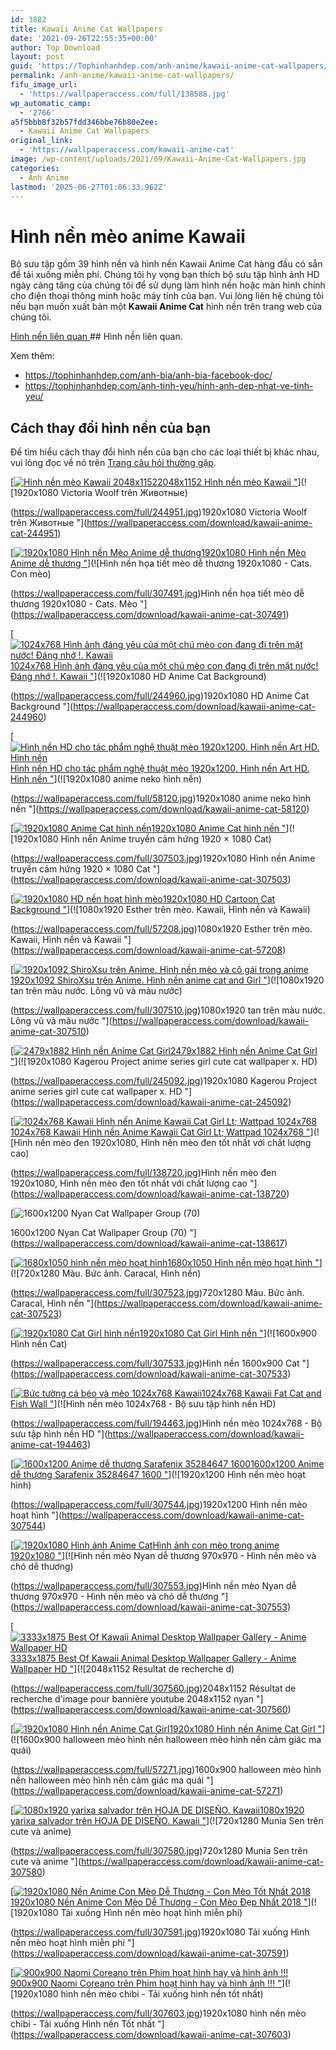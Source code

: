 ```yaml
---
id: 3882
title: Kawaii Anime Cat Wallpapers
date: '2021-09-26T22:55:35+00:00'
author: Top Download
layout: post
guid: 'https://Tophinhanhdep.com/anh-anime/kawaii-anime-cat-wallpapers/'
permalink: /anh-anime/kawaii-anime-cat-wallpapers/
fifu_image_url:
  - 'https://wallpaperaccess.com/full/138588.jpg'
wp_automatic_camp:
  - '2766'
a5f5bbb8f32b57fdd346bbe76b80e2ee:
  - Kawaii Anime Cat Wallpapers
original_link:
  - 'https://wallpaperaccess.com/kawaii-anime-cat'
image: /wp-content/uploads/2021/09/Kawaii-Anime-Cat-Wallpapers.jpg
categories:
  - Ảnh Anime
lastmod: '2025-06-27T01:06:33.962Z'
---
```

# Hình nền mèo anime Kawaii

Bộ sưu tập gồm 39 hình nền và hình nền Kawaii Anime Cat hàng đầu có sẵn để tải xuống miễn phí. Chúng tôi hy vọng bạn thích bộ sưu tập hình ảnh HD ngày càng tăng của chúng tôi để sử dụng làm hình nền hoặc màn hình chính cho điện thoại thông minh hoặc máy tính của bạn. Vui lòng liên hệ chúng tôi nếu bạn muốn xuất bản một **Kawaii Anime Cat** hình nền trên trang web của chúng tôi.

 [Hình nền liên quan ](#related) ## Hình nền liên quan.

   
 Xem thêm:

   
- <https://tophinhanhdep.com/anh-bia/anh-bia-facebook-doc/>
- <https://tophinhanhdep.com/anh-tinh-yeu/hinh-anh-dep-nhat-ve-tinh-yeu/>

## Cách thay đổi hình nền của bạn

Để tìm hiểu cách thay đổi hình nền của bạn cho các loại thiết bị khác nhau, vui lòng đọc về nó trên [Trang câu hỏi thường gặp](https://tophinhanhdep.com/faq/).

  
[[![Hình nền mèo Kawaii 2048x1152](https://wallpaperaccess.com/full/138588.jpg)2048x1152 Hình nền mèo Kawaii "](https://wallpaperaccess.com/download/kawaii-anime-cat-138588)](![1920x1080 Victoria Woolf trên Животные)

(https://wallpaperaccess.com/full/244951.jpg)1920x1080 Victoria Woolf trên Животные "](https://wallpaperaccess.com/download/kawaii-anime-cat-244951)

[[![1920x1080 Hình nền Mèo Anime dễ thương](https://wallpaperaccess.com/full/57259.jpg)1920x1080 Hình nền Mèo Anime dễ thương "](https://wallpaperaccess.com/download/kawaii-anime-cat-57259)](![Hình nền họa tiết mèo dễ thương 1920x1080 - Cats.  Con mèo)

(https://wallpaperaccess.com/full/307491.jpg)Hình nền họa tiết mèo dễ thương 1920x1080 - Cats. Mèo "](https://wallpaperaccess.com/download/kawaii-anime-cat-307491)

[[![1024x768 Hình ảnh đáng yêu của một chú mèo con đang đi trên mặt nước!  Đáng nhớ !.  Kawaii](https://wallpaperaccess.com/full/307492.png)1024x768 Hình ảnh đáng yêu của một chú mèo con đang đi trên mặt nước! Đáng nhớ !. Kawaii "](https://wallpaperaccess.com/download/kawaii-anime-cat-307492)](![1920x1080 HD Anime Cat Background)

(https://wallpaperaccess.com/full/244960.jpg)1920x1080 HD Anime Cat Background "](https://wallpaperaccess.com/download/kawaii-anime-cat-244960)

[[![Hình nền HD cho tác phẩm nghệ thuật mèo 1920x1200.  Hình nền Art HD.  Hình nền](https://wallpaperaccess.com/full/245073.jpg)Hình nền HD cho tác phẩm nghệ thuật mèo 1920x1200. Hình nền Art HD. Hình nền "](https://wallpaperaccess.com/download/kawaii-anime-cat-245073)](![1920x1080 anime neko hình nền)

(https://wallpaperaccess.com/full/58120.jpg)1920x1080 anime neko hình nền "](https://wallpaperaccess.com/download/kawaii-anime-cat-58120)

[[![1920x1080 Anime Cat hình nền](https://wallpaperaccess.com/full/307499.jpg)1920x1080 Anime Cat hình nền "](https://wallpaperaccess.com/download/kawaii-anime-cat-307499)](![1920x1080 Hình nền Anime truyền cảm hứng 1920 × 1080 Cat)

(https://wallpaperaccess.com/full/307503.jpg)1920x1080 Hình nền Anime truyền cảm hứng 1920 × 1080 Cat "](https://wallpaperaccess.com/download/kawaii-anime-cat-307503)

[[![1920x1080 HD nền hoạt hình mèo](https://wallpaperaccess.com/full/142791.jpg)1920x1080 HD Cartoon Cat Background "](https://wallpaperaccess.com/download/kawaii-anime-cat-142791)](![1080x1920 Esther trên mèo.  Kawaii, Hình nền và Kawaii)

(https://wallpaperaccess.com/full/57208.jpg)1080x1920 Esther trên mèo. Kawaii, Hình nền và Kawaii "](https://wallpaperaccess.com/download/kawaii-anime-cat-57208)

[[![1920x1092 ShiroXsu trên Anime.  Hình nền mèo và cô gái trong anime](https://wallpaperaccess.com/full/307508.jpg)1920x1092 ShiroXsu trên Anime. Hình nền anime cat and Girl "](https://wallpaperaccess.com/download/kawaii-anime-cat-307508)](![1080x1920 tan trên màu nước.  Lông vũ và màu nước)

(https://wallpaperaccess.com/full/307510.jpg)1080x1920 tan trên màu nước. Lông vũ và màu nước "](https://wallpaperaccess.com/download/kawaii-anime-cat-307510)

[[![2479x1882 Hình nền Anime Cat Girl](https://wallpaperaccess.com/full/307513.jpg)2479x1882 Hình nền Anime Cat Girl "](https://wallpaperaccess.com/download/kawaii-anime-cat-307513)](![1920x1080 Kagerou Project anime series girl cute cat wallpaper x.  HD)

(https://wallpaperaccess.com/full/245092.jpg)1920x1080 Kagerou Project anime series girl cute cat wallpaper x. HD "](https://wallpaperaccess.com/download/kawaii-anime-cat-245092)

[[![1024x768 Kawaii Hình nền Anime Kawaii Cat Girl Lt;  Wattpad 1024x768](https://wallpaperaccess.com/full/307516.jpg)1024x768 Kawaii Hình nền Anime Kawaii Cat Girl Lt; Wattpad 1024x768 "](https://wallpaperaccess.com/download/kawaii-anime-cat-307516)](![Hình nền mèo đen 1920x1080, Hình nền mèo đen tốt nhất với chất lượng cao)

(https://wallpaperaccess.com/full/138720.jpg)Hình nền mèo đen 1920x1080, Hình nền mèo đen tốt nhất với chất lượng cao "](https://wallpaperaccess.com/download/kawaii-anime-cat-138720)

[![1600x1200 Nyan Cat Wallpaper Group (70)](https://wallpaperaccess.com/full/138617.jpg)

1600x1200 Nyan Cat Wallpaper Group (70) "](https://wallpaperaccess.com/download/kawaii-anime-cat-138617)

[[![1680x1050 hình nền mèo hoạt hình](https://wallpaperaccess.com/full/142767.jpg)1680x1050 Hình nền mèo hoạt hình "](https://wallpaperaccess.com/download/kawaii-anime-cat-142767)](![720x1280 Màu.  Bức ảnh.  Caracal, Hình nền)

(https://wallpaperaccess.com/full/307523.jpg)720x1280 Màu. Bức ảnh. Caracal, Hình nền "](https://wallpaperaccess.com/download/kawaii-anime-cat-307523)

[[![1920x1080 Cat Girl hình nền](https://wallpaperaccess.com/full/307527.jpg)1920x1080 Cat Girl Hình nền "](https://wallpaperaccess.com/download/kawaii-anime-cat-307527)](![1600x900 Hình nền Cat)

(https://wallpaperaccess.com/full/307533.jpg)Hình nền 1600x900 Cat "](https://wallpaperaccess.com/download/kawaii-anime-cat-307533)

[[![Bức tường cá béo và mèo 1024x768 Kawaii](https://wallpaperaccess.com/full/57218.jpg)1024x768 Kawaii Fat Cat and Fish Wall "](https://wallpaperaccess.com/download/kawaii-anime-cat-57218)](![Hình nền mèo 1024x768 - Bộ sưu tập hình nền HD)

(https://wallpaperaccess.com/full/194463.jpg)Hình nền mèo 1024x768 - Bộ sưu tập hình nền HD "](https://wallpaperaccess.com/download/kawaii-anime-cat-194463)

[[![1600x1200 Anime dễ thương Sarafenix 35284647 1600](https://wallpaperaccess.com/full/307543.jpg)1600x1200 Anime dễ thương Sarafenix 35284647 1600 "](https://wallpaperaccess.com/download/kawaii-anime-cat-307543)](![1920x1200 Hình nền mèo hoạt hình)

(https://wallpaperaccess.com/full/307544.jpg)1920x1200 Hình nền mèo hoạt hình "](https://wallpaperaccess.com/download/kawaii-anime-cat-307544)

[[![1920x1080 Hình ảnh Anime Cat](https://wallpaperaccess.com/full/307550.jpg)Hình ảnh con mèo trong anime 1920x1080 "](https://wallpaperaccess.com/download/kawaii-anime-cat-307550)](![Hình nền mèo Nyan dễ thương 970x970 - Hình nền mèo và chó dễ thương)

(https://wallpaperaccess.com/full/307553.jpg)Hình nền mèo Nyan dễ thương 970x970 - Hình nền mèo và chó dễ thương "](https://wallpaperaccess.com/download/kawaii-anime-cat-307553)

[[![3333x1875 Best Of Kawaii Animal Desktop Wallpaper Gallery - Anime Wallpaper HD](https://wallpaperaccess.com/full/307555.jpg)3333x1875 Best Of Kawaii Animal Desktop Wallpaper Gallery - Anime Wallpaper HD "](https://wallpaperaccess.com/download/kawaii-anime-cat-307555)](![2048x1152 Résultat de recherche d)

(https://wallpaperaccess.com/full/307560.jpg)2048x1152 Résultat de recherche d'image pour bannière youtube 2048x1152 nyan "](https://wallpaperaccess.com/download/kawaii-anime-cat-307560)

[[![1920x1080 Hình nền Anime Cat Girl](https://wallpaperaccess.com/full/307567.jpg)1920x1080 Hình nền Anime Cat Girl "](https://wallpaperaccess.com/download/kawaii-anime-cat-307567)](![1600x900 halloween mèo hình nền halloween mèo hình nền cảm giác ma quái)

(https://wallpaperaccess.com/full/57271.jpg)1600x900 halloween mèo hình nền halloween mèo hình nền cảm giác ma quái "](https://wallpaperaccess.com/download/kawaii-anime-cat-57271)

[[![1080x1920 yarixa salvador trên HOJA DE DISEÑO.  Kawaii](https://wallpaperaccess.com/full/180.jpg)1080x1920 yarixa salvador trên HOJA DE DISEÑO. Kawaii "](https://wallpaperaccess.com/download/kawaii-anime-cat-180)](![720x1280 Munia Sen trên cute và anime)

(https://wallpaperaccess.com/full/307580.jpg)720x1280 Munia Sen trên cute và anime "](https://wallpaperaccess.com/download/kawaii-anime-cat-307580)

[[![1920x1080 Nền Anime Con Mèo Dễ Thương - Con Mèo Tốt Nhất 2018](https://wallpaperaccess.com/full/307587.jpg)1920x1080 Nền Anime Con Mèo Dễ Thương - Con Mèo Đẹp Nhất 2018 "](https://wallpaperaccess.com/download/kawaii-anime-cat-307587)](![1920x1080 Tải xuống Hình nền mèo hoạt hình miễn phí)

(https://wallpaperaccess.com/full/307591.jpg)1920x1080 Tải xuống Hình nền mèo hoạt hình miễn phí "](https://wallpaperaccess.com/download/kawaii-anime-cat-307591)

[[![900x900 Naomi Coreano trên Phim hoạt hình hay và hình ảnh !!!](https://wallpaperaccess.com/full/307601.jpg)900x900 Naomi Coreano trên Phim hoạt hình hay và hình ảnh !!! "](https://wallpaperaccess.com/download/kawaii-anime-cat-307601)](![1920x1080 hình nền mèo chibi - Tải xuống hình nền tốt nhất)

(https://wallpaperaccess.com/full/307603.jpg)1920x1080 hình nền mèo chibi - Tải xuống Hình nền Tốt nhất "](https://wallpaperaccess.com/download/kawaii-anime-cat-307603)
